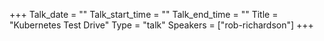 +++
Talk_date = ""
Talk_start_time = ""
Talk_end_time = ""
Title = "Kubernetes Test Drive"
Type = "talk"
Speakers = ["rob-richardson"]
+++
